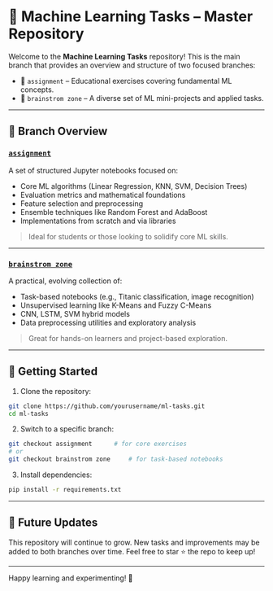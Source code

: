 # 🧠 Machine Learning Tasks – Master Repository

Welcome to the **Machine Learning Tasks** repository! This is the main branch that provides an overview and structure of two focused branches:
- 📘 `assignment` – Educational exercises covering fundamental ML concepts.
- 🧪 `brainstrom zone` – A diverse set of ML mini-projects and applied tasks.

---

## 📂 Branch Overview

### [`assignment`](https://github.com/yourusername/ml-tasks/tree/Assignment)
A set of structured Jupyter notebooks focused on:
- Core ML algorithms (Linear Regression, KNN, SVM, Decision Trees)
- Evaluation metrics and mathematical foundations
- Feature selection and preprocessing
- Ensemble techniques like Random Forest and AdaBoost
- Implementations from scratch and via libraries

> Ideal for students or those looking to solidify core ML skills.

---

### [`brainstrom zone`](https://github.com/yourusername/ml-tasks/tree/Brainstorm-zone)
A practical, evolving collection of:
- Task-based notebooks (e.g., Titanic classification, image recognition)
- Unsupervised learning like K-Means and Fuzzy C-Means
- CNN, LSTM, SVM hybrid models
- Data preprocessing utilities and exploratory analysis

> Great for hands-on learners and project-based exploration.

---

## 🚀 Getting Started

1. Clone the repository:
```bash
git clone https://github.com/yourusername/ml-tasks.git
cd ml-tasks
```

2. Switch to a specific branch:
```bash
git checkout assignment      # for core exercises
# or
git checkout brainstrom zone     # for task-based notebooks
```

3. Install dependencies:
```bash
pip install -r requirements.txt
```

---

## 🔄 Future Updates

This repository will continue to grow. New tasks and improvements may be added to both branches over time. Feel free to star ⭐ the repo to keep up!

---

Happy learning and experimenting! 🎯
